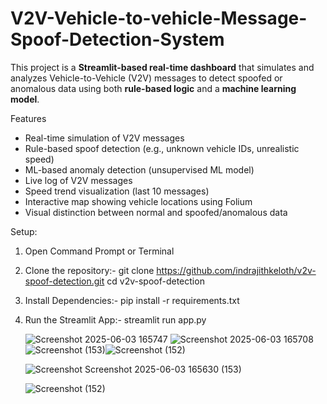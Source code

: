 # V2V-Vehicle-to-vehicle-Message-Spoof-Detection-System

This project is a **Streamlit-based real-time dashboard** that simulates and analyzes Vehicle-to-Vehicle (V2V) messages to detect spoofed or anomalous data using both **rule-based logic** and a **machine learning model**.

Features

- Real-time simulation of V2V messages
- Rule-based spoof detection (e.g., unknown vehicle IDs, unrealistic speed)
- ML-based anomaly detection (unsupervised ML model)
- Live log of V2V messages
- Speed trend visualization (last 10 messages)
- Interactive map showing vehicle locations using Folium
- Visual distinction between normal and spoofed/anomalous data

Setup:
1. Open Command Prompt or Terminal
2. Clone the repository:-
   git clone https://github.com/indrajithkeloth/v2v-spoof-detection.git
cd v2v-spoof-detection
3. Install Dependencies:-
   pip install -r requirements.txt
4. Run the Streamlit App:-
   streamlit run app.py

   ![Screenshot 2025-06-03 165747](https://github.com/user-attachments/assets/f4821e92-7080-41de-8765-5d143dcda0b8)
![Screenshot 2025-06-03 165708](https://github.com/user-attachments/assets/64feb99a-2845-4771-a6d1-2aa1d5012b5c)
![Screenshot (153)](https://github.com/user-attachments/assets/89bcfed3-475d-423e-8d2f-5010d356e129)![Screenshot (152)](https://github.com/user-attachments/assets/05b6e12a-dd33-4ef3-bfd2-16f2da0a3c27)

   ![Screenshot ![Screenshot 2025-06-03 165630](https://github.com/user-attachments/assets/c3c7ec68-ee0e-4ae2-a1c6-5bdc1cfb4823)
(153)](https://github.com/user-attachments/assets/b008b940-05ad-4893-a0c4-22ae21affb3b)

   ![Screenshot (152)](https://github.com/user-attachments/assets/1cb6a2f0-fe1a-4c6b-be73-64743f7fa3ee)


